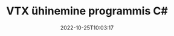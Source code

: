 ---
############################# Static ############################
layout: "auto-gen-merge"
date: 2022-10-25T10:03:17
draft: false
otherformats: mhtml odp ods odt one otp ott pdf pps ppsx ppt pptx rtf tex vdx vsdm

############################# Head ############################
head_title: "Ühendage VTX failid C# | VTX Ühinemine"
head_description: "Ühendage mitu VTX faili üheks failiks, kasutades C# .NET dokumentide liitmise API-t. Ühendage konkreetsed leheküljed või lehevahemikud erinevatest dokumentidest üheks dokumendiks."

############################# Header ############################
title: "VTX ühinemine programmis C#"
description: "Ühendage VTX mõne rea koodiga .NET."
bg_image: "https://cms.admin.containerize.com/templates/aspose/App_Themes/V3/images/bg/header1.png"
bg_overlay: false
button:
    enable: true
    icon: "fas fa-arrow-down"
    label: "Laadige alla tasuta prooviversioon"
    link: "https://downloads.groupdocs.com/merger/net"

############################# SubMenu ############################
submenu:
    enable: true

    left:
        img_alt: "GroupDocs.Merger for .NET"
        image: "https://cms.admin.containerize.com/templates/groupdocs/images/product-logos/90x90-noborder/groupdocs-merger-net.png"
        product: "GroupDocs.Merger"
        platform: ".NET"

    middle:
        button:

            # button loop
            - link: "https://apireference.groupdocs.com/merger/net"
              text: "API viide"

            # button loop
            - link: "https://github.com/groupdocs-merger"
              text: "Koodi näited"

            # button loop
            - link: "https://products.groupdocs.app/merger/family"
              text: "Reaalajas demod"

            # button loop
            - link: "https://purchase.groupdocs.com/pricing/merger/net"
              text: "Hinnakujundus"

    right:
        link_download: "https://downloads.groupdocs.com/merger"
        link_learn: "https://docs.groupdocs.com/merger/net"
        link_buy: "https://purchase.groupdocs.com"

############################# About ############################
about:
    enable: true
    title: "Teave toote GroupDocs.Merger for .NET API kohta"
    content: |
        [GroupDocs.Merger for .NET](/et/merger/net/) pakub mugavat lahendust mitme PDF-i, Microsoft Office'i (Word, Excel, PowerPoint, OneNote), OpenDocumenti, HTML-i, piltide ja palju muid dokumente ühte faili .NET rakendustes. GroupDocs.Merger säästab teid palju vaeva, kuna teil on lubatud liita VTX dokumente – pole vaja installida kolmanda osapoole tarkvara, töölauarakendusi ega pistikprogramme. Nüüd pole vaja aega raisata ja faile käsitsi ühendada! GroupDocsi missioon on pakkuda parimat kvaliteeti ja lihtsustada dokumentide töötlemise töövooge.
        
        GroupDocs.Merger API on õige valik ettevõtete lahendustele, mis vajavad failide liitmise funktsioone. Neid API-sid toetavad hästi kõik suuremad operatsioonisüsteemid ja platvormid, sealhulgas .NET Framework, .NET Standard, .NET Core, Mono.

############################# Steps ############################
steps:
    enable: true
    title_left: "Kuidas ühendada mitu VTX faili"
    content_left: |
        [GroupDocs.Merger for .NET](/et/merger/net/) võimaldab toote .NET arendajatel hõlpsasti liita oma rakendustes kaks või enam VTX faili, rakendades paar lihtsat sammu.
        
        * Looge **Merger** uus eksemplar ja edastage lähtedokumendi tee konstruktori parameetrina.
        * Helistage **Join** klassist **Merger** ja edastage teine ​​lähtedokumendi tee.
        * Liidetud dokumendi salvestamiseks helistage **Save** klassist **Merger**.

    title_right: "Nõuded süsteemile"
    content_right: |
        GroupDocs.Merger for .NET API-sid toetavad kõik suuremad platvormid ja operatsioonisüsteemid. Enne alloleva koodi käivitamist veenduge, et teie süsteemi on installitud järgmised eeltingimused.

        * Operatsioonisüsteemid: Microsoft Windows, Linux, MacOS
        * Arenduskeskkonnad: Visual Studio, Xamarin, MonoDevelop
        * Raamistikud: .NET Framework, .NET Standard, .NET Core, Mono
        * Laadige alla toote GroupDocs.Merger for .NET uusim versioon saidilt [NuGet](https://www.nuget.org/packages/groupdocs.merger)
         
    code: |
     {{% merger/additional-styles %}}
     {{< merger/code-merger title="Kuidas liita VTX faili, kasutades C# näitekoodi">}}

        ```csharp    
        // Ühendage failid VTX, kasutades GroupDocs.Merger API-t
        // Ühinemise käivitamine sisenddokumendiga VTX
        using (Merger merger = new Merger("input1.vtx"))
          {
            // Kutsuge liitumisklassi eksemplari liitumismeetod ja edastage teise lähtedokumendi tee
            merger.Join("input2.vtx");
    
            // Ühendatud dokumendi salvestamiseks helistage ühinemisklassi eksemplari salvestamismeetodile
            merger.Save("merged-file.vtx");
          }
        ```
     {{< /merger/code-merger >}}

############################# Demos ############################
demos:
    enable: true
    title: "Reaalajas demod – veebirakendus dokumentide liitmiseks"
    content: |
       Ühendage kohe rohkem kui üks VTX faili, külastades veebisaiti [GroupDocs.Merger Live Demos](https://products.groupdocs.app/merger/vtx).
       Reaalajas demol on järgmised eelised.
        
############################# About Formats ############################
about_formats:
    enable: true

############################# More Formats ############################
more_formats:
    enable: true
    title: "Muude dokumendivormingute ühendamine"
    content: |
        .NET dokumenteerib failivormingute ja piltide liitmise API-d. Ühendage mõned populaarsed dokumendivormingud, nagu allpool kirjeldatud.

############################# Back to top ###############################
back_to_top:
    enable: true
---